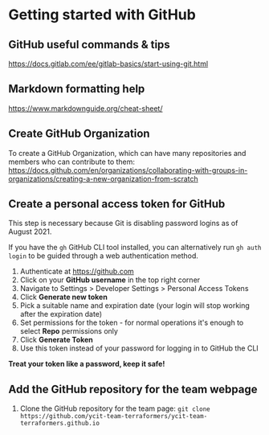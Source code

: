 # Getting started with GitHub

## GitHub useful commands & tips
https://docs.gitlab.com/ee/gitlab-basics/start-using-git.html

## Markdown formatting help
https://www.markdownguide.org/cheat-sheet/

## Create GitHub Organization
To create a GitHub Organization, which can have many repositories and members who can contribute to them: https://docs.github.com/en/organizations/collaborating-with-groups-in-organizations/creating-a-new-organization-from-scratch

## Create a personal access token for GitHub
This step is necessary because Git is disabling password logins as of August 2021.
 
If you have the `gh` GitHub CLI tool installed, you can alternatively run `gh auth login` to be guided through a web authentication method.
 
1. Authenticate at https://github.com
2. Click on your **GitHub username** in the top right corner
3. Navigate to Settings > Developer Settings > Personal Access Tokens
4. Click **Generate new token**
5. Pick a suitable name and expiration date (your login will stop working after the expiration date)
6. Set permissions for the token - for normal operations it's enough to select **Repo** permissions only
7. Click **Generate Token**
8. Use this token instead of your password for logging in to GitHub the CLI

**Treat your token like a password, keep it safe!**

## Add the GitHub repository for the team webpage
1. Clone the GitHub repository for the team page:
    `git clone https://github.com/ycit-team-terraformers/ycit-team-terraformers.github.io`
